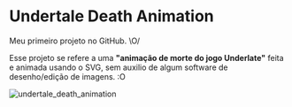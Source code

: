 # Undertale Death Animation 

Meu primeiro projeto no GitHub. \O/ 

Esse projeto se refere a uma **"animação de morte do jogo Underlate"** feita e animada usando o SVG, sem auxilio de algum software de desenho/edição de imagens. :O

![undertale_death_animation](https://user-images.githubusercontent.com/63955444/161814900-0eee3923-60a3-4b4a-aa4b-2a9e6f11fa43.svg)